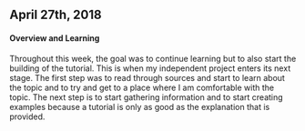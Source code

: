 ## April 27th, 2018
#### Overview and Learning
Throughout this week, the goal was to continue learning but to also start the building of the tutorial. This is when my independent project enters its next stage. The first step was to read through sources and start to learn about the topic and to try and get to a place where I am comfortable with the topic. The next step is to start gathering information and to start creating examples because a tutorial is only as good as the explanation that is provided. 